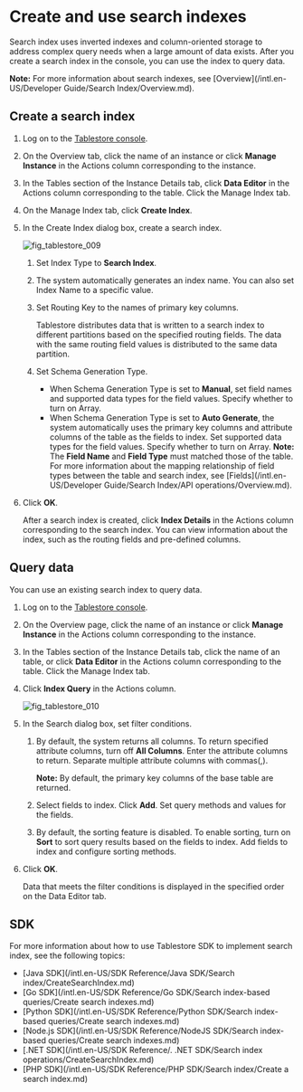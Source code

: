# Create and use search indexes

Search index uses inverted indexes and column-oriented storage to address complex query needs when a large amount of data exists. After you create a search index in the console, you can use the index to query data.

**Note:** For more information about search indexes, see [Overview](/intl.en-US/Developer Guide/Search Index/Overview.md).

## Create a search index

1.  Log on to the [Tablestore console](https://otsnext.console.aliyun.com/).

2.  On the Overview tab, click the name of an instance or click **Manage Instance** in the Actions column corresponding to the instance.

3.  In the Tables section of the Instance Details tab, click **Data Editor** in the Actions column corresponding to the table. Click the Manage Index tab.

4.  On the Manage Index tab, click **Create Index**.

5.  In the Create Index dialog box, create a search index.

    ![fig_tablestore_009](https://static-aliyun-doc.oss-cn-hangzhou.aliyuncs.com/assets/img/en-US/7569132061/p96405.png)

    1.  Set Index Type to **Search Index**.

    2.  The system automatically generates an index name. You can also set Index Name to a specific value.

    3.  Set Routing Key to the names of primary key columns.

        Tablestore distributes data that is written to a search index to different partitions based on the specified routing fields. The data with the same routing field values is distributed to the same data partition.

    4.  Set Schema Generation Type.

        -   When Schema Generation Type is set to **Manual**, set field names and supported data types for the field values. Specify whether to turn on Array.
        -   When Schema Generation Type is set to **Auto Generate**, the system automatically uses the primary key columns and attribute columns of the table as the fields to index. Set supported data types for the field values. Specify whether to turn on Array.
        **Note:** The **Field Name** and **Field Type** must matched those of the table. For more information about the mapping relationship of field types between the table and search index, see [Fields](/intl.en-US/Developer Guide/Search Index/API operations/Overview.md).

6.  Click **OK**.

    After a search index is created, click **Index Details** in the Actions column corresponding to the search index. You can view information about the index, such as the routing fields and pre-defined columns.


## Query data

You can use an existing search index to query data.

1.  Log on to the [Tablestore console](https://otsnext.console.aliyun.com/).

2.  On the Overview page, click the name of an instance or click **Manage Instance** in the Actions column corresponding to the instance.

3.  In the Tables section of the Instance Details tab, click the name of an table, or click **Data Editor** in the Actions column corresponding to the table. Click the Manage Index tab.

4.  Click **Index Query** in the Actions column.

    ![fig_tablestore_010](https://static-aliyun-doc.oss-cn-hangzhou.aliyuncs.com/assets/img/en-US/7569132061/p96432.png)

5.  In the Search dialog box, set filter conditions.

    1.  By default, the system returns all columns. To return specified attribute columns, turn off **All Columns**. Enter the attribute columns to return. Separate multiple attribute columns with commas\(,\).

        **Note:** By default, the primary key columns of the base table are returned.

    2.  Select fields to index. Click **Add**. Set query methods and values for the fields.

    3.  By default, the sorting feature is disabled. To enable sorting, turn on **Sort** to sort query results based on the fields to index. Add fields to index and configure sorting methods.

6.  Click **OK**.

    Data that meets the filter conditions is displayed in the specified order on the Data Editor tab.


## SDK

For more information about how to use Tablestore SDK to implement search index, see the following topics:

-   [Java SDK](/intl.en-US/SDK Reference/Java SDK/Search index/CreateSearchIndex.md)
-   [Go SDK](/intl.en-US/SDK Reference/Go SDK/Search index-based queries/Create search indexes.md)
-   [Python SDK](/intl.en-US/SDK Reference/Python SDK/Search index-based queries/Create search indexes.md)
-   [Node.js SDK](/intl.en-US/SDK Reference/NodeJS SDK/Search index-based queries/Create search indexes.md)
-   [.NET SDK](/intl.en-US/SDK Reference/. .NET SDK/Search index operations/CreateSearchIndex.md)
-   [PHP SDK](/intl.en-US/SDK Reference/PHP SDK/Search index/Create a search index.md)

